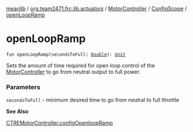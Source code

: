 [meanlib](../../../index.md) / [org.team2471.frc.lib.actuators](../../index.md) / [MotorController](../index.md) / [ConfigScope](index.md) / [openLoopRamp](./open-loop-ramp.md)

# openLoopRamp

`fun openLoopRamp(secondsToFull: `[`Double`](https://kotlinlang.org/api/latest/jvm/stdlib/kotlin/-double/index.html)`): `[`Unit`](https://kotlinlang.org/api/latest/jvm/stdlib/kotlin/-unit/index.html)

Sets the amount of time required for open loop control of the [MotorController](../index.md) to go
from neutral output to full power.

### Parameters

`secondsToFull` - minimum desired time to go from neutral to full throttle

**See Also**

[CTREMotorController.configOpenloopRamp](#)

